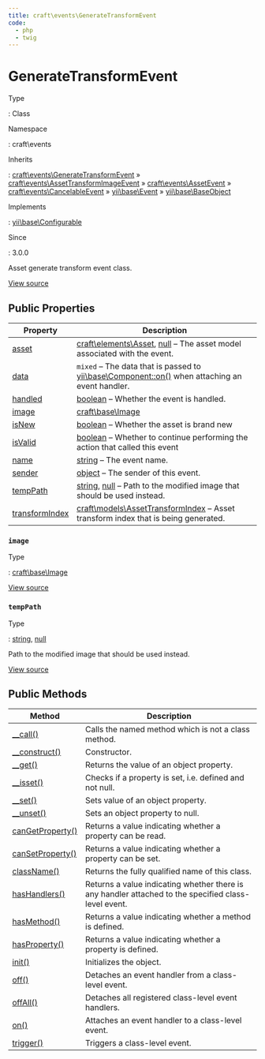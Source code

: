```yaml
---
title: craft\events\GenerateTransformEvent
code:
  - php
  - twig
---
```


# GenerateTransformEvent

Type

:   Class

Namespace

:   craft\events

Inherits

:   [craft\events\GenerateTransformEvent](craft-events-generatetransformevent.md) &raquo;
[craft\events\AssetTransformImageEvent](craft-events-assettransformimageevent.md) &raquo;
[craft\events\AssetEvent](craft-events-assetevent.md) &raquo;
[craft\events\CancelableEvent](craft-events-cancelableevent.md) &raquo;
[yii\base\Event](https://www.yiiframework.com/doc/api/2.0/yii-base-event) &raquo;
[yii\base\BaseObject](https://www.yiiframework.com/doc/api/2.0/yii-base-baseobject)

Implements

:   [yii\base\Configurable](https://www.yiiframework.com/doc/api/2.0/yii-base-configurable)

Since

:   3.0.0



Asset generate transform event class.





[View source](https://github.com/craftcms/cms/blob/master/src/events/GenerateTransformEvent.php)


## Public Properties

| Property                                                                                                                     | Description
| ---------------------------------------------------------------------------------------------------------------------------- | -------------------------------------------------------------------------------------------------------------------------------------------------------------------------
| [asset](craft-events-assetevent.md#asset "Defined by craft\events\AssetEvent")                                               | [craft\elements\Asset](craft-elements-asset.md), [null](http://php.net/language.types.null) – The asset model associated with the event.
| [data](https://www.yiiframework.com/doc/api/2.0/yii-base-event#$data-detail "Defined by yii\base\Event")                     | `mixed` – The data that is passed to [yii\base\Component::on()](https://www.yiiframework.com/doc/api/2.0/yii-base-component#on()-detail) when attaching an event handler.
| [handled](https://www.yiiframework.com/doc/api/2.0/yii-base-event#$handled-detail "Defined by yii\base\Event")               | [boolean](http://php.net/language.types.boolean) – Whether the event is handled.
| [image](craft-events-generatetransformevent.md#image)                                                                        | [craft\base\Image](craft-base-image.md)
| [isNew](craft-events-assetevent.md#isnew "Defined by craft\events\AssetEvent")                                               | [boolean](http://php.net/language.types.boolean) – Whether the asset is brand new
| [isValid](craft-events-cancelableevent.md#isvalid "Defined by craft\events\CancelableEvent")                                 | [boolean](http://php.net/language.types.boolean) – Whether to continue performing the action that called this event
| [name](https://www.yiiframework.com/doc/api/2.0/yii-base-event#$name-detail "Defined by yii\base\Event")                     | [string](http://php.net/language.types.string) – The event name.
| [sender](https://www.yiiframework.com/doc/api/2.0/yii-base-event#$sender-detail "Defined by yii\base\Event")                 | [object](http://php.net/language.types.object) – The sender of this event.
| [tempPath](craft-events-generatetransformevent.md#temppath)                                                                  | [string](http://php.net/language.types.string), [null](http://php.net/language.types.null) – Path to the modified image that should be used instead.
| [transformIndex](craft-events-assettransformimageevent.md#transformindex "Defined by craft\events\AssetTransformImageEvent") | [craft\models\AssetTransformIndex](craft-models-assettransformindex.md) – Asset transform index that is being generated.

### `image`



Type

:   [craft\base\Image](craft-base-image.md)







[View source](https://github.com/craftcms/cms/blob/master/src/events/GenerateTransformEvent.php#L23)



### `tempPath`



Type

:   [string](http://php.net/language.types.string), [null](http://php.net/language.types.null)



Path to the modified image that should be used instead.



[View source](https://github.com/craftcms/cms/blob/master/src/events/GenerateTransformEvent.php#L28)







## Public Methods

| Method                                                                                                                                    | Description
| ----------------------------------------------------------------------------------------------------------------------------------------- | ----------------------------------------------------------------------------------------------------
| [__call()](https://www.yiiframework.com/doc/api/2.0/yii-base-baseobject#__call()-detail "Defined by yii\base\BaseObject")                 | Calls the named method which is not a class method.
| [__construct()](https://www.yiiframework.com/doc/api/2.0/yii-base-baseobject#__construct()-detail "Defined by yii\base\BaseObject")       | Constructor.
| [__get()](https://www.yiiframework.com/doc/api/2.0/yii-base-baseobject#__get()-detail "Defined by yii\base\BaseObject")                   | Returns the value of an object property.
| [__isset()](https://www.yiiframework.com/doc/api/2.0/yii-base-baseobject#__isset()-detail "Defined by yii\base\BaseObject")               | Checks if a property is set, i.e. defined and not null.
| [__set()](https://www.yiiframework.com/doc/api/2.0/yii-base-baseobject#__set()-detail "Defined by yii\base\BaseObject")                   | Sets value of an object property.
| [__unset()](https://www.yiiframework.com/doc/api/2.0/yii-base-baseobject#__unset()-detail "Defined by yii\base\BaseObject")               | Sets an object property to null.
| [canGetProperty()](https://www.yiiframework.com/doc/api/2.0/yii-base-baseobject#canGetProperty()-detail "Defined by yii\base\BaseObject") | Returns a value indicating whether a property can be read.
| [canSetProperty()](https://www.yiiframework.com/doc/api/2.0/yii-base-baseobject#canSetProperty()-detail "Defined by yii\base\BaseObject") | Returns a value indicating whether a property can be set.
| [className()](https://www.yiiframework.com/doc/api/2.0/yii-base-baseobject#className()-detail "Defined by yii\base\BaseObject")           | Returns the fully qualified name of this class.
| [hasHandlers()](https://www.yiiframework.com/doc/api/2.0/yii-base-event#hasHandlers()-detail "Defined by yii\base\Event")                 | Returns a value indicating whether there is any handler attached to the specified class-level event.
| [hasMethod()](https://www.yiiframework.com/doc/api/2.0/yii-base-baseobject#hasMethod()-detail "Defined by yii\base\BaseObject")           | Returns a value indicating whether a method is defined.
| [hasProperty()](https://www.yiiframework.com/doc/api/2.0/yii-base-baseobject#hasProperty()-detail "Defined by yii\base\BaseObject")       | Returns a value indicating whether a property is defined.
| [init()](https://www.yiiframework.com/doc/api/2.0/yii-base-baseobject#init()-detail "Defined by yii\base\BaseObject")                     | Initializes the object.
| [off()](https://www.yiiframework.com/doc/api/2.0/yii-base-event#off()-detail "Defined by yii\base\Event")                                 | Detaches an event handler from a class-level event.
| [offAll()](https://www.yiiframework.com/doc/api/2.0/yii-base-event#offAll()-detail "Defined by yii\base\Event")                           | Detaches all registered class-level event handlers.
| [on()](https://www.yiiframework.com/doc/api/2.0/yii-base-event#on()-detail "Defined by yii\base\Event")                                   | Attaches an event handler to a class-level event.
| [trigger()](https://www.yiiframework.com/doc/api/2.0/yii-base-event#trigger()-detail "Defined by yii\base\Event")                         | Triggers a class-level event.








